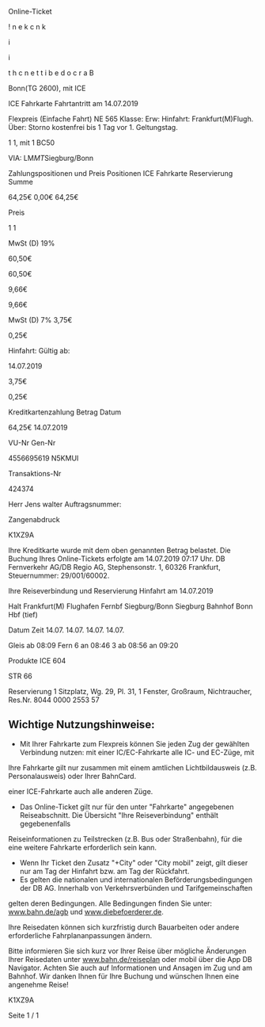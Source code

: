 Online-Ticket

!
n
e
k
c
n
k

i

i

t
h
c
n
e
t
t
i
b
e
d
o
c
r
a
B

 Bonn(TG 2600), mit ICE

ICE Fahrkarte
Fahrtantritt am 14.07.2019

Flexpreis (Einfache Fahrt)
NE 565
Klasse:
Erw:
Hinfahrt: Frankfurt(M)Flugh.
Über:
Storno kostenfrei bis 1 Tag vor 1. Geltungstag.

1
1, mit 1 BC50

VIA: LM*MT*Siegburg/Bonn

Zahlungspositionen und Preis
Positionen
ICE Fahrkarte
Reservierung
Summe

64,25€
0,00€
64,25€

Preis

1
1

MwSt (D) 19%

60,50€

60,50€

9,66€

9,66€

MwSt (D) 7%
3,75€

0,25€

Hinfahrt:
Gültig ab:

14.07.2019

3,75€

0,25€

Kreditkartenzahlung
Betrag
Datum

64,25€
14.07.2019

VU-Nr
Gen-Nr

4556695619
N5KMUI

Transaktions-Nr

424374

Herr  Jens walter
Auftragsnummer:

Zangenabdruck

K1XZ9A

Ihre Kreditkarte wurde mit dem oben genannten Betrag belastet. Die Buchung Ihres
Online-Tickets erfolgte am 14.07.2019 07:17 Uhr. DB Fernverkehr AG/DB Regio AG,
Stephensonstr. 1, 60326 Frankfurt, Steuernummer: 29/001/60002.

Ihre Reiseverbindung und Reservierung Hinfahrt am 14.07.2019

Halt
Frankfurt(M) Flughafen Fernbf
Siegburg/Bonn
Siegburg Bahnhof
Bonn Hbf (tief)

Datum Zeit
14.07.
14.07.
14.07.
14.07.

Gleis
ab 08:09 Fern 6
an 08:46 3
ab 08:56
an 09:20

Produkte
ICE 604

STR 66

Reservierung
1 Sitzplatz, Wg. 29, Pl. 31, 1 Fenster, Großraum,
Nichtraucher, Res.Nr. 8044 0000 2553 57

Wichtige Nutzungshinweise:
-
- Mit Ihrer Fahrkarte zum Flexpreis können Sie jeden Zug der gewählten Verbindung nutzen: mit einer IC/EC-Fahrkarte alle IC- und EC-Züge, mit

Ihre Fahrkarte gilt nur zusammen mit einem amtlichen Lichtbildausweis (z.B. Personalausweis) oder Ihrer BahnCard.

einer ICE-Fahrkarte auch alle anderen Züge.

- Das Online-Ticket gilt nur für den unter "Fahrkarte" angegebenen Reiseabschnitt. Die Übersicht "Ihre Reiseverbindung" enthält gegebenenfalls

Reiseinformationen zu Teilstrecken (z.B. Bus oder Straßenbahn), für die eine weitere Fahrkarte erforderlich sein kann.
- Wenn Ihr Ticket den Zusatz "+City" oder "City mobil" zeigt, gilt dieser nur am Tag der Hinfahrt bzw. am Tag der Rückfahrt.
- Es gelten die nationalen und internationalen Beförderungsbedingungen der DB AG. Innerhalb von Verkehrsverbünden und Tarifgemeinschaften

gelten deren Bedingungen. Alle Bedingungen finden Sie unter: www.bahn.de/agb und www.diebefoerderer.de.

Ihre Reisedaten können sich kurzfristig durch Bauarbeiten oder andere erforderliche Fahrplananpassungen ändern.

Bitte informieren Sie sich kurz vor Ihrer Reise über mögliche Änderungen Ihrer Reisedaten unter www.bahn.de/reiseplan oder mobil über die
App DB Navigator. Achten Sie auch auf Informationen und Ansagen im Zug und am Bahnhof. Wir danken Ihnen für Ihre Buchung und wünschen
Ihnen eine angenehme Reise!

K1XZ9A

Seite 1 / 1

